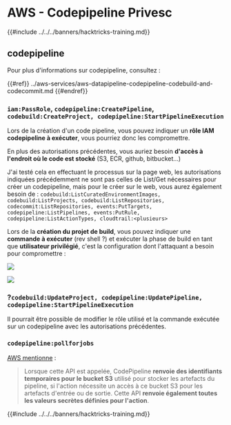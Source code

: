 # AWS - Codepipeline Privesc

{{#include ../../../banners/hacktricks-training.md}}

## codepipeline

Pour plus d'informations sur codepipeline, consultez :

{{#ref}}
../aws-services/aws-datapipeline-codepipeline-codebuild-and-codecommit.md
{{#endref}}

### `iam:PassRole`, `codepipeline:CreatePipeline`, `codebuild:CreateProject, codepipeline:StartPipelineExecution`

Lors de la création d'un code pipeline, vous pouvez indiquer un **rôle IAM codepipeline à exécuter**, vous pourriez donc les compromettre.

En plus des autorisations précédentes, vous auriez besoin **d'accès à l'endroit où le code est stocké** (S3, ECR, github, bitbucket...)

J'ai testé cela en effectuant le processus sur la page web, les autorisations indiquées précédemment ne sont pas celles de List/Get nécessaires pour créer un codepipeline, mais pour le créer sur le web, vous aurez également besoin de : `codebuild:ListCuratedEnvironmentImages, codebuild:ListProjects, codebuild:ListRepositories, codecommit:ListRepositories, events:PutTargets, codepipeline:ListPipelines, events:PutRule, codepipeline:ListActionTypes, cloudtrail:<plusieurs>`

Lors de la **création du projet de build**, vous pouvez indiquer une **commande à exécuter** (rev shell ?) et exécuter la phase de build en tant que **utilisateur privilégié**, c'est la configuration dont l'attaquant a besoin pour compromettre :

![](<../../../images/image (276).png>)

![](<../../../images/image (181).png>)

### ?`codebuild:UpdateProject, codepipeline:UpdatePipeline, codepipeline:StartPipelineExecution`

Il pourrait être possible de modifier le rôle utilisé et la commande exécutée sur un codepipeline avec les autorisations précédentes.

### `codepipeline:pollforjobs`

[AWS mentionne](https://docs.aws.amazon.com/codepipeline/latest/APIReference/API_PollForJobs.html) :

> Lorsque cette API est appelée, CodePipeline **renvoie des identifiants temporaires pour le bucket S3** utilisé pour stocker les artefacts du pipeline, si l'action nécessite un accès à ce bucket S3 pour les artefacts d'entrée ou de sortie. Cette API **renvoie également toutes les valeurs secrètes définies pour l'action**.

{{#include ../../../banners/hacktricks-training.md}}
